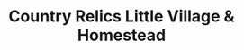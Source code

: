 ---
layout: repo
title: "Country Relics Little Village & Homestead"
id: 12429
permalink: repos/12429/
---